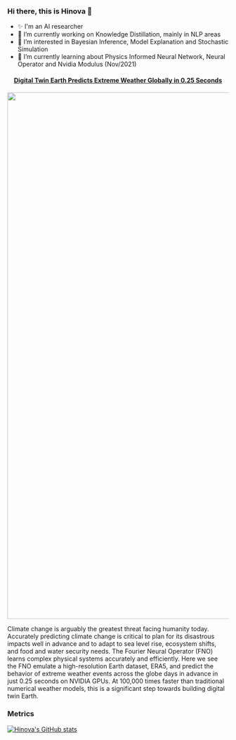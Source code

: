### Hi there, this is Hinova 👋
- ✨ I'm an AI researcher
- 🔭 I’m currently working on Knowledge Distillation, mainly in NLP areas
- 🤔 I’m interested in Bayesian Inference, Model Explanation and Stochastic Simulation
- 🌱 I’m currently learning about Physics Informed Neural Network, Neural Operator and Nvidia Modulus (Nov/2021)

<p>
<h4 align='center'> <a href="https://blogs.nvidia.com/blog/2021/11/16/ai-science-climate-change/?ncid=so-nvsh-811699#cid=hpc06_so-nvsh_en-us">Digital Twin Earth Predicts Extreme Weather Globally in 0.25 Seconds</a></h4>
<img src="/ezgif.com-gif-maker.gif" width='1200px'/>

Climate change is arguably the greatest threat facing humanity today. Accurately predicting climate change is critical to plan for its disastrous impacts well in advance and to adapt to sea level rise, ecosystem shifts, and food and water security needs. The Fourier Neural Operator (FNO) learns complex physical systems accurately and efficiently. Here we see the FNO emulate a high-resolution Earth dataset, ERA5, and predict the behavior of extreme weather events across the globe days in advance in just 0.25 seconds on NVIDIA GPUs. At 100,000 times faster than traditional numerical weather models, this is a significant step towards building digital twin Earth. 

</p>

### Metrics
[![Hinova's GitHub stats](https://github-readme-stats.vercel.app/api?username=hinofafa)](https://github.com/anuraghazra/github-readme-stats&theme=synthwave)

<!--
**hinofafa/hinofafa** is a ✨ _special_ ✨ repository because its `README.md` (this file) appears on your GitHub profile.

Here are some ideas to get you started:

- 🔭 I’m currently working on ...
- 🌱 I’m currently learning ...
- 👯 I’m looking to collaborate on ...
- 🤔 I’m looking for help with ...
- 💬 Ask me about ...
- 📫 How to reach me: ...
- 😄 Pronouns: ...
- ⚡ Fun fact: ...
-->
